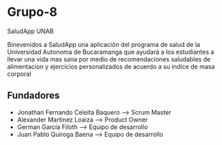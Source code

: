 # Grupo-8


SaludApp UNAB

Binevenidos a SaludApp una aplicación del programa de salud de la Universidad Autonoma de Bucaramanga que ayudará a los estudiantes a llevar una vida mas sana por medio de recomendaciones saludables de alimentacion y ejercicios personalizados de acuerdo a su indice de masa corporal

## Fundadores 

* Jonathan Fernando Celeita Baquero --> Scrum Master  
* Alexander Martinez Loaiza --> Product Owner  
* German García Filoth --> Equipo de desarrollo  
* Juan Pablo Quiroga Baena --> Equipo de desarrollo
